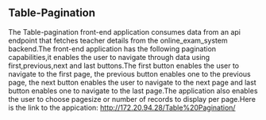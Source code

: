 ## Table-Pagination
The Table-pagination front-end application consumes data from an api endpoint that fetches teacher details from the online_exam_system backend.The front-end application has the following pagination capabilities,it enables the user to navigate through  data using first,previous,next and last buttons.The first button enables the user to navigate to the first page, the previous button enables one to the previous page, the next button enables the user to navigate to the next page and last button enables one to navigate to the last page.The application also enables the user to choose pagesize or number of records to display per page.Here is the link to the appication:
http://172.20.94.28/Table%20Pagination/
